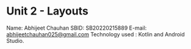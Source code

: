 # Unit 2 - Layouts
Name: Abhijeet Chauhan
SBID: SB20220215889
E-mail: abhijeetchauhan025@gmail.com
Technology used : Kotlin and Android Studio.


